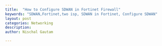 ```yaml
---
title:  "How to Configure SDWAN in Fortinet Firewall"
keywords: "SDWAN,Fortinet,two isp, SDWAN in Fortinet, Configure SDWAN"
layout: post
categories: Networking
description: 
author: Nischal Gautam

---
```

